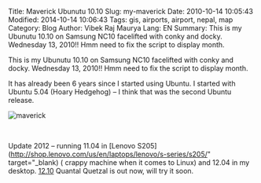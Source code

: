 Title: Maverick Ubunutu 10.10 
Slug: my-maverick
Date: 2010-10-14 10:05:43
Modified: 2014-10-14 10:06:43
Tags: gis, airports, airport, nepal, map
Category: Blog 
Author: Vibek Raj Maurya 
Lang: EN
Summary: This is my Ubunutu 10.10 on Samsung NC10 facelifted with conky and docky. Wednesday 13, 2010!! Hmm need to fix the script to display month.

This is my Ubunutu 10.10 on Samsung NC10 facelifted with conky and docky. Wednesday 13, 2010!! Hmm need to fix the script to display month.

It has already been 6 years since I started using Ubuntu. I started with Ubuntu 5.04 (Hoary Hedgehog) – I think that was the second Ubuntu release.

![maverick](https://res.cloudinary.com/rvibek-com-np/image/upload/v1432017585/maverick_rvibek_rk2fzo.png)

 

Update 2012 – running 11.04 in [Lenovo S205](http://shop.lenovo.com/us/en/laptops/lenovo/s-series/s205/" target="_blank) ( crappy machine when it comes to Linux) and 12.04 in my desktop. [12.10](http://releases.ubuntu.com/12.10/ "Ubuntu 12.10 (Quantal Quetzal)") Quantal Quetzal is out now, will try it soon.


